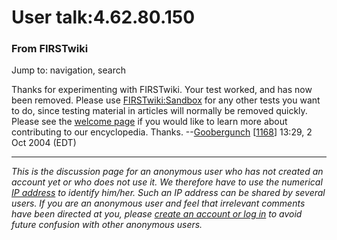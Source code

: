 # User talk:4.62.80.150

### From FIRSTwiki

Jump to: navigation, search

Thanks for experimenting with FIRSTwiki. Your test worked, and has now been
removed. Please use [FIRSTwiki:Sandbox](FIRSTwiki:Sandbox
"FIRSTwiki:Sandbox" ) for any other tests you want to do, since testing
material in articles will normally be removed quickly. Please see the [welcome
page](FIRSTwiki:New_users_page "FIRSTwiki:New users page" ) if you
would like to learn more about contributing to our encyclopedia. Thanks.
--[Goobergunch](User:Goobergunch "User:Goobergunch" )
[[1168](1168 "1168" )] 13:29, 2 Oct 2004 (EDT)

* * *

_This is the discussion page for an anonymous user who has not created an
account yet or who does not use it. We therefore have to use the numerical [IP
address](http://www.wikipedia.org/wiki/IP_address "wikipedia:IP_address" ) to
identify him/her. Such an IP address can be shared by several users. If you
are an anonymous user and feel that irrelevant comments have been directed at
you, please [create an account or log in](Special:Userlogin
"Special:Userlogin" ) to avoid future confusion with other anonymous users._

